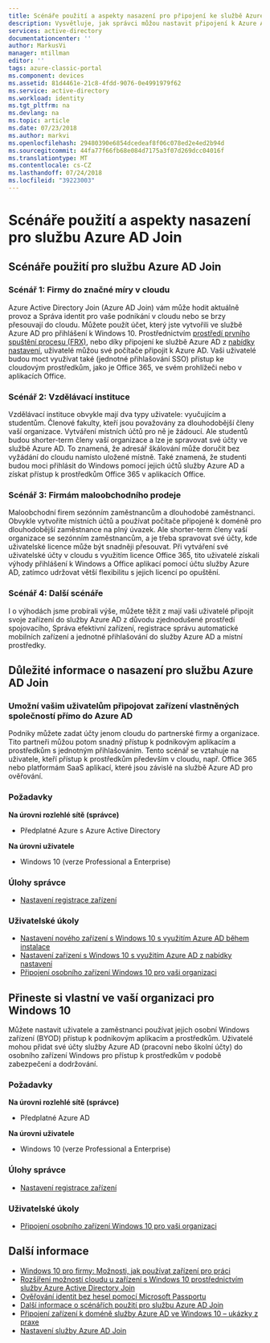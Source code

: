```yaml
---
title: Scénáře použití a aspekty nasazení pro připojení ke službě Azure AD | Dokumentace Microsoftu
description: Vysvětluje, jak správci můžou nastavit připojení k Azure AD pro své koncové uživatele (zaměstnanci, studenty, další uživatelé). Také popisuje různé reálné scénáře pro pomocí Azure AD Join.
services: active-directory
documentationcenter: ''
author: MarkusVi
manager: mtillman
editor: ''
tags: azure-classic-portal
ms.component: devices
ms.assetid: 81d4461e-21c8-4fdd-9076-0e4991979f62
ms.service: active-directory
ms.workload: identity
ms.tgt_pltfrm: na
ms.devlang: na
ms.topic: article
ms.date: 07/23/2018
ms.author: markvi
ms.openlocfilehash: 29480390e6854dcedeaf8f06c078ed2e4ed2b94d
ms.sourcegitcommit: 44fa77f66fb68e084d7175a3f07d269dcc04016f
ms.translationtype: MT
ms.contentlocale: cs-CZ
ms.lasthandoff: 07/24/2018
ms.locfileid: "39223003"
---
```

# <a name="usage-scenarios-and-deployment-considerations-for-azure-ad-join"></a>Scénáře použití a aspekty nasazení pro službu Azure AD Join
## <a name="usage-scenarios-for-azure-ad-join"></a>Scénáře použití pro službu Azure AD Join
### <a name="scenario-1-businesses-largely-in-the-cloud"></a>Scénář 1: Firmy do značné míry v cloudu
Azure Active Directory Join (Azure AD Join) vám může hodit aktuálně provoz a Správa identit pro vaše podnikání v cloudu nebo se brzy přesouvají do cloudu. Můžete použít účet, který jste vytvořili ve službě Azure AD pro přihlášení k Windows 10. Prostřednictvím [prostředí prvního spuštění procesu (FRX)](active-directory-azureadjoin-user-frx.md), nebo díky připojení ke službě Azure AD z [nabídky nastavení](active-directory-azureadjoin-user-upgrade.md), uživatelé můžou své počítače připojit k Azure AD.  Vaši uživatelé budou moct využívat také (jednotné přihlašování SSO) přístup ke cloudovým prostředkům, jako je Office 365, ve svém prohlížeči nebo v aplikacích Office.

### <a name="scenario-2-educational-institutions"></a>Scénář 2: Vzdělávací instituce
Vzdělávací instituce obvykle mají dva typy uživatele: vyučujícím a studentům. Členové fakulty, kteří jsou považovány za dlouhodobější členy vaší organizace. Vytváření místních účtů pro ně je žádoucí. Ale studentů budou shorter-term členy vaší organizace a lze je spravovat své účty ve službě Azure AD. To znamená, že adresář škálování může doručit bez vyžádání do cloudu namísto uložené místně. Také znamená, že studenti budou moci přihlásit do Windows pomocí jejich účtů služby Azure AD a získat přístup k prostředkům Office 365 v aplikacích Office.

### <a name="scenario-3-retail-businesses"></a>Scénář 3: Firmám maloobchodního prodeje
Maloobchodní firem sezónním zaměstnancům a dlouhodobé zaměstnanci. Obvykle vytvoříte místních účtů a používat počítače připojené k doméně pro dlouhodobější zaměstnance na plný úvazek. Ale shorter-term členy vaší organizace se sezónním zaměstnancům, a je třeba spravovat své účty, kde uživatelské licence může být snadněji přesouvat. Při vytváření své uživatelské účty v cloudu s využitím licence Office 365, tito uživatelé získali výhody přihlášení k Windows a Office aplikací pomocí účtu služby Azure AD, zatímco udržovat větší flexibilitu s jejich licencí po opuštění.

### <a name="scenario-4-additional-scenarios"></a>Scénář 4: Další scénáře
I o výhodách jsme probírali výše, můžete těžit z mají vaši uživatelé připojit svoje zařízení do služby Azure AD z důvodu zjednodušené prostředí spojovacího, Správa efektivní zařízení, registrace správu automatické mobilních zařízení a jednotné přihlašování do služby Azure AD a místní prostředky.  

## <a name="deployment-considerations-for-azure-ad-join"></a>Důležité informace o nasazení pro službu Azure AD Join
### <a name="enable-your-users-to-join-a-company-owned-device-directly-to-azure-ad"></a>Umožní vašim uživatelům připojovat zařízení vlastněných společností přímo do Azure AD
Podniky můžete zadat účty jenom cloudu do partnerské firmy a organizace. Tito partneři můžou potom snadný přístup k podnikovým aplikacím a prostředkům s jednotným přihlašováním. Tento scénář se vztahuje na uživatele, kteří přístup k prostředkům především v cloudu, např. Office 365 nebo platformám SaaS aplikací, které jsou závislé na službě Azure AD pro ověřování.

### <a name="prerequisites"></a>Požadavky
**Na úrovni rozlehlé sítě (správce)**

* Předplatné Azure s Azure Active Directory  

**Na úrovni uživatele**

* Windows 10 (verze Professional a Enterprise)

### <a name="administrator-tasks"></a>Úlohy správce
* [Nastavení registrace zařízení](active-directory-azureadjoin-setup.md)

### <a name="user-tasks"></a>Uživatelské úkoly
* [Nastavení nového zařízení s Windows 10 s využitím Azure AD během instalace](active-directory-azureadjoin-user-frx.md)
* [Nastavení zařízení s Windows 10 s využitím Azure AD z nabídky nastavení](active-directory-azureadjoin-user-upgrade.md)
* [Připojení osobního zařízení Windows 10 pro vaši organizaci](active-directory-azureadjoin-personal-device.md)

## <a name="enable-byod-in-your-organization-for-windows-10"></a>Přineste si vlastní ve vaší organizaci pro Windows 10
Můžete nastavit uživatele a zaměstnanci používat jejich osobní Windows zařízení (BYOD) přístup k podnikovým aplikacím a prostředkům. Uživatelé mohou přidat své účty služby Azure AD (pracovní nebo školní účty) do osobního zařízení Windows pro přístup k prostředkům v podobě zabezpečení a dodržování.

### <a name="prerequisites"></a>Požadavky
**Na úrovni rozlehlé sítě (správce)**

* Předplatné Azure AD

**Na úrovni uživatele**

* Windows 10 (verze Professional a Enterprise)

### <a name="administrator-tasks"></a>Úlohy správce
* [Nastavení registrace zařízení](active-directory-azureadjoin-setup.md)

### <a name="user-tasks"></a>Uživatelské úkoly
* [Připojení osobního zařízení Windows 10 pro vaši organizaci](active-directory-azureadjoin-personal-device.md)

## <a name="additional-information"></a>Další informace
* [Windows 10 pro firmy: Možnosti, jak používat zařízení pro práci](active-directory-azureadjoin-windows10-devices-overview.md)
* [Rozšíření možností cloudu u zařízení s Windows 10 prostřednictvím služby Azure Active Directory Join](active-directory-azureadjoin-user-upgrade.md)
* [Ověřování identit bez hesel pomocí Microsoft Passportu](active-directory-azureadjoin-passport.md)
* [Další informace o scénářích použití pro službu Azure AD Join](active-directory-azureadjoin-deployment-aadjoindirect.md)
* [Připojení zařízení k doméně služby Azure AD ve Windows 10 – ukázky z praxe](active-directory-azureadjoin-devices-group-policy.md)
* [Nastavení služby Azure AD Join](active-directory-azureadjoin-setup.md)

